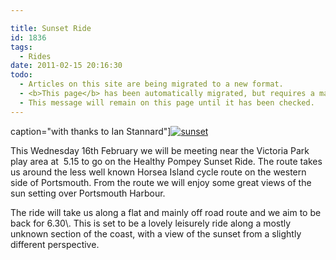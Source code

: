 ```yaml
---

title: Sunset Ride
id: 1836
tags:
  - Rides
date: 2011-02-15 20:16:30
todo:
  - Articles on this site are being migrated to a new format.
  - <b>This page</b> has been automatically migrated, but requires a manual check-&amp;-tune to ensure the format and links all work as expected.
  - This message will remain on this page until it has been checked.
---
```


<div class="mceTemp">

 caption="with thanks to Ian Stannard"][![sunset](http://www.pompeybug.co.uk/wp-content/uploads/2011/02/sunset3-150x150.jpg)](http://www.pompeybug.co.uk/2011/02/sunset-ride/sunset-4/)</figure>

This Wednesday 16th February we will be meeting near the Victoria Park play area at  5.15 to go on the Healthy [](http://www.pompeybug.co.uk/?attachment_id=1840)Pompey Sunset Ride. The route takes us around the less well known Horsea Island cycle route on the western side of Portsmouth. From the route we will enjoy some great views of the sun setting over Portsmouth Harbour.

</div>
The ride will take us along a flat and mainly off road route and we aim to be back for 6.30\. This is set to be a lovely leisurely ride along a mostly unknown section of the coast, with a view of the sunset from a slightly different perspective.